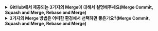 <details>
  <summary><strong>GitHub에서 제공되는 3가지의 Merge에 대해서 설명해주세요(Merge Commit, Squash and Merge, Rebase and Merge)</strong></summary>
  
  ### 1. Merge Commit :
  1. 동작 방식
    * 기본 머지 방식으로, 병합 커밋(merge commit)을 생성합니다.
    * main 브랜치에 PR(Pull Request)을 병합하면, merge commit이 생성되어 두 브랜치의 히스토리가 병합됩니다.
  2. 특징
    * 병합 커밋 생성: "Merge branch 'feature' into main"과 같은 병합 기록이 생성됨.
    * 각 브랜치의 히스토리가 유지되고, 공통 조상을 기준으로 3-way 병합을 수행.
  3. 장점
    * 병합 히스토리가 명확하여 어떤 PR이 병합되었는지 확인하기 쉬움.
    * 충돌을 해결한 기록도 남음.
  4. 단점
    * 불필요한 병합 커밋이 많아질 경우 히스토리가 복잡해질 수 있음.

  ### 2. Squash and Merge :
  1. 동작 방식
    * 병합 시 PR의 모든 커밋을 하나로 압축(squash)하여, 하나의 커밋으로 병합합니다.
    * main 브랜치에 단일 커밋으로 PR의 작업 내용이 반영됨.
  2. 특징
    * 단일 커밋 생성: PR의 작업 내역을 요약한 하나의 커밋만 남김.
    * 병합 커밋은 생성되지 않음.
  3. 장점
    * 히스토리가 단순화됨.
    * PR의 작업 단위가 세부적일 때, 이를 하나의 커밋으로 깔끔하게 정리 가능.
    * 코드 리뷰 후 작업 내용을 단일 커밋으로 반영하기 적합.
  4. 단점
    * 브랜치에서 작업한 상세 히스토리가 사라짐.
    * 디버깅 시 세부 작업 내용을 추적하기 어려움.

  ### 3. Rebase and Merge :
  1. 동작 방식
    * PR의 커밋을 현재 브랜치(main 등)의 최신 커밋 위로 재배치(rebase)한 뒤 병합합니다.
    * 기존 커밋이 새로 작성되며, 병합 커밋은 생성되지 않음.
  2. 특징
    * PR 브랜치의 모든 커밋이 유지되며, main 브랜치에 선형 히스토리가 생성됨.
    * 병합 커밋 없이 깔끔한 히스토리를 제공.
  3. 장점
    * 히스토리가 선형으로 유지되어 깔끔함.
    * 각 커밋이 독립적으로 유지되므로 세부 작업 내역을 추적하기 쉬움.
  4. 단점
    * 충돌 발생 시 복잡도가 증가할 수 있음.
    * 이미 공유된 브랜치를 리베이스하면 협업 중 문제가 생길 가능성 있음.
</details>

<details>
  <summary><strong>3가지의 Merge 방법은 어떠한 환경에서 선택하면 좋은가요?(Merge Commit, Squash and Merge, Rebase and Merge)</strong></summary>

  ### Merge Commit:
  * 협업 프로젝트에서 병합 기록을 명확히 남기고 싶을 때.
  * PR 단위로 병합 내역을 추적해야 할 때.

  ### Rebase and Merge:
  * 선형 히스토리를 유지하며, 세부 작업 내역(a, b, c)을 추적하고 싶을 때.
  * 브랜치 병합 내역이 복잡해지는 것을 피하고 싶을 때.
  * 주로 로컬 브랜치에서 사용

  ### Squash and Merge:
  * 작업 단위가 세분화되어 있어, 단일 커밋으로 정리하는 것이 효율적일 때.
  * 세부 작업 내역보다 병합 결과만 중요할 때.
</details>